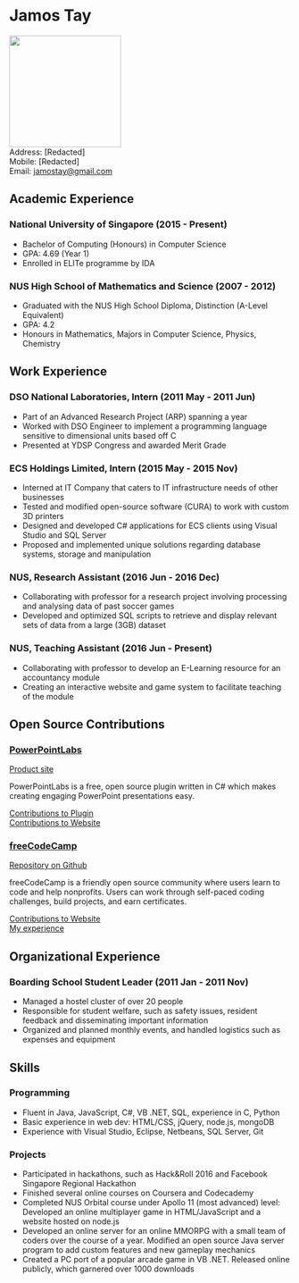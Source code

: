 Jamos Tay
=========
<img src="JamosTay.png" width="200" /><br>
Address: [Redacted] <br>
Mobile: [Redacted] <br>
Email: jamostay@gmail.com

Academic Experience
---------

### National University of Singapore (2015 - Present)

* Bachelor of Computing (Honours) in Computer Science
* GPA: 4.69 (Year 1)
* Enrolled in ELITe programme by IDA

### NUS High School of Mathematics and Science (2007 - 2012)

* Graduated with the NUS High School Diploma, Distinction (A-Level Equivalent)
* GPA: 4.2
* Honours in Mathematics, Majors in Computer Science, Physics, Chemistry

Work Experience
----------

### DSO National Laboratories, Intern (2011 May - 2011 Jun)

* Part of an Advanced Research Project (ARP) spanning a year
* Worked with DSO Engineer to implement a programming language sensitive to dimensional units based off C
* Presented at YDSP Congress and awarded Merit Grade

### ECS Holdings Limited, Intern (2015 May - 2015 Nov)

* Interned at IT Company that caters to IT infrastructure needs of other businesses
* Tested and modified open-source software (CURA) to work with custom 3D printers
* Designed and developed C# applications for ECS clients using Visual Studio and SQL Server
* Proposed and implemented unique solutions regarding database systems, storage and manipulation

### NUS, Research Assistant (2016 Jun - 2016 Dec)

* Collaborating with professor for a research project involving processing and analysing data of past soccer games
* Developed and optimized SQL scripts to retrieve and display relevant sets of data from a large (3GB) dataset

### NUS, Teaching Assistant (2016 Jun - Present)

* Collaborating with professor to develop an E-Learning resource for an accountancy module
* Creating an interactive website and game system to facilitate teaching of the module

Open Source Contributions
----------

### [PowerPointLabs](http://powerpointlabs.info)

[Product site](https://github.com/PowerPointLabs/PowerPointLabs)

PowerPointLabs is a free, open source plugin written in C# which makes creating engaging PowerPoint presentations easy.

[Contributions to Plugin](https://github.com/PowerPointLabs/PowerPointLabs/pulls?utf8=%E2%9C%93&q=author%3Ajamos-tay)<br>
[Contributions to Website](https://github.com/PowerPointLabs/PowerPointLabs-Website/pulls?utf8=%E2%9C%93&q=author%3Ajamos-tay)

### [freeCodeCamp](https://www.freecodecamp.com/)

[Repository on Github](https://github.com/freeCodeCamp/freeCodeCamp/)

freeCodeCamp is a friendly open source community where users learn to code and help nonprofits. Users can work through self-paced coding challenges, build projects, and earn certificates.

[Contributions to Website](https://github.com/freeCodeCamp/freeCodeCamp/pulls?utf8=%E2%9C%93&q=author%3Ajamos-tay)<br>
[My experience](Observations-freeCodeCamp.md)

Organizational Experience
--------

### Boarding School Student Leader (2011 Jan - 2011 Nov)

* Managed a hostel cluster of over 20 people
* Responsible for student welfare, such as safety issues, resident feedback and disseminating important information
* Organized and planned monthly events, and handled logistics such as expenses and equipment

Skills
--------
 
### Programming

* Fluent in Java, JavaScript, C#, VB .NET, SQL, experience in C, Python
* Basic experience in web dev: HTML/CSS, jQuery, node.js, mongoDB
* Experience with Visual Studio, Eclipse, Netbeans, SQL Server, Git

### Projects

* Participated in hackathons, such as Hack&Roll 2016 and Facebook Singapore Regional Hackathon
* Finished several online courses on Coursera and Codecademy
* Completed NUS Orbital course under Apollo 11 (most advanced) level: Developed an online multiplayer game in HTML/JavaScript and a website hosted on node.js
* Developed an online server for an online MMORPG with a small team of coders over the course of a year. Modified an open source Java server program to add custom features and new gameplay mechanics
* Created a PC port of a popular arcade game in VB .NET. Released online publicly, which garnered over 1000 downloads
